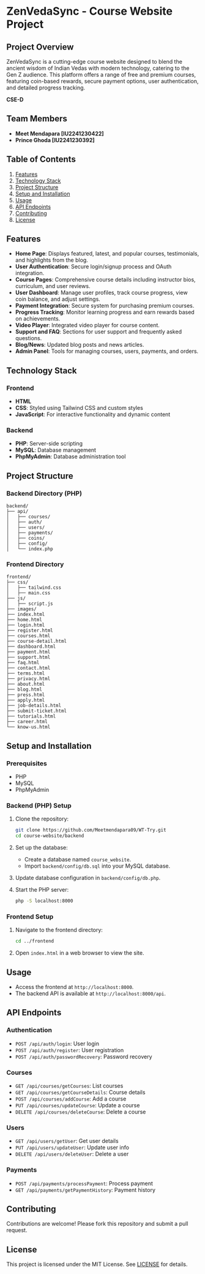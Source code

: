 # ZenVedaSync - Course Website Project

## Project Overview
ZenVedaSync is a cutting-edge course website designed to blend the ancient wisdom of Indian Vedas with modern technology, catering to the Gen Z audience. This platform offers a range of free and premium courses, featuring coin-based rewards, secure payment options, user authentication, and detailed progress tracking.

**CSE-D** 

## Team Members
- **Meet Mendapara [IU2241230422]**
- **Prince Ghoda [IU2241230392]**

## Table of Contents
1. [Features](#features)
2. [Technology Stack](#technology-stack)
3. [Project Structure](#project-structure)
4. [Setup and Installation](#setup-and-installation)
5. [Usage](#usage)
6. [API Endpoints](#api-endpoints)
7. [Contributing](#contributing)
8. [License](#license)

## Features
- **Home Page**: Displays featured, latest, and popular courses, testimonials, and highlights from the blog.
- **User Authentication**: Secure login/signup process and OAuth integration.
- **Course Pages**: Comprehensive course details including instructor bios, curriculum, and user reviews.
- **User Dashboard**: Manage user profiles, track course progress, view coin balance, and adjust settings.
- **Payment Integration**: Secure system for purchasing premium courses.
- **Progress Tracking**: Monitor learning progress and earn rewards based on achievements.
- **Video Player**: Integrated video player for course content.
- **Support and FAQ**: Sections for user support and frequently asked questions.
- **Blog/News**: Updated blog posts and news articles.
- **Admin Panel**: Tools for managing courses, users, payments, and orders.

## Technology Stack
### Frontend
- **HTML**
- **CSS**: Styled using Tailwind CSS and custom styles
- **JavaScript**: For interactive functionality and dynamic content

### Backend
- **PHP**: Server-side scripting
- **MySQL**: Database management
- **PhpMyAdmin**: Database administration tool

## Project Structure
### Backend Directory (PHP)
```
backend/
├── api/
│   ├── courses/
│   ├── auth/
│   ├── users/
│   ├── payments/
│   ├── coins/
│   ├── config/
│   └── index.php
```

### Frontend Directory
```
frontend/
├── css/
│   ├── tailwind.css
│   ├── main.css
├── js/
│   ├── script.js
├── images/
├── index.html
├── home.html
├── login.html
├── register.html
├── courses.html
├── course-detail.html
├── dashboard.html
├── payment.html
├── support.html
├── faq.html
├── contact.html
├── terms.html
├── privacy.html
├── about.html
├── blog.html
├── press.html
├── apply.html
├── job-details.html
├── submit-ticket.html
├── tutorials.html
├── career.html
└── know-us.html
```

## Setup and Installation

### Prerequisites
- PHP
- MySQL
- PhpMyAdmin

### Backend (PHP) Setup
1. Clone the repository:
   ```bash
   git clone https://github.com/Meetmendapara09/WT-Try.git
   cd course-website/backend
   ```

2. Set up the database:
   - Create a database named `course_website`.
   - Import `backend/config/db.sql` into your MySQL database.

3. Update database configuration in `backend/config/db.php`.

4. Start the PHP server:
   ```bash
   php -S localhost:8000
   ```

### Frontend Setup
1. Navigate to the frontend directory:
   ```bash
   cd ../frontend
   ```

2. Open `index.html` in a web browser to view the site.

## Usage
- Access the frontend at `http://localhost:8000`.
- The backend API is available at `http://localhost:8000/api`.

## API Endpoints
### Authentication
- `POST /api/auth/login`: User login
- `POST /api/auth/register`: User registration
- `POST /api/auth/passwordRecovery`: Password recovery

### Courses
- `GET /api/courses/getCourses`: List courses
- `GET /api/courses/getCourseDetails`: Course details
- `POST /api/courses/addCourse`: Add a course
- `PUT /api/courses/updateCourse`: Update a course
- `DELETE /api/courses/deleteCourse`: Delete a course

### Users
- `GET /api/users/getUser`: Get user details
- `PUT /api/users/updateUser`: Update user info
- `DELETE /api/users/deleteUser`: Delete a user

### Payments
- `POST /api/payments/processPayment`: Process payment
- `GET /api/payments/getPaymentHistory`: Payment history

## Contributing
Contributions are welcome! Please fork this repository and submit a pull request.

## License
This project is licensed under the MIT License. See [LICENSE](LICENSE) for details.

